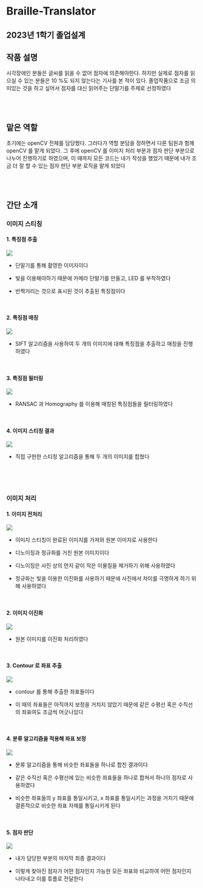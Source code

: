 # Braille-Translator

## 2023년 1학기 졸업설계

## 작품 설명

시각장애인 분들은 글씨를 읽을 수 없어 점자에 의존해야한다. 하지만 실제로 점자를 읽으실 수 있는 분들은 10 %도 되지 않는다는 기사를 본 적이 있다. 졸업작품으로 조금 의미있는 것을 하고 싶어서 점자를 대신 읽어주는 단말기를 주제로 선정하였다

<br>
<br>

## 맡은 역할

초기에는 openCV 전체를 담당했다. 그러다가 역할 분담을 정하면서 다른 팀원과 함께 openCV 를 맡게 되었다. 그 후에 openCV 를 이미지 처리 부분과 점자 판단 부분으로 나누어 진행하기로 하였으며, 이 때까지 모든 코드는 내가 작성을 했었기 때문에 내가 조금 더 잘 할 수 있는 점자 판단 부분 로직을 맡게 되었다


<br>
<br>


## 간단 소개

### 이미지 스티칭

#### 1. 특징점 추출


![](https://velog.velcdn.com/images/hj_/post/80d90778-15f7-499d-82f4-8289d2082371/image.JPG)


* 단말기를 통해 촬영한 이미지이다

* 빛을 이용해야하기 때문에 카메라 단말기를 만들고, LED 를 부착하였다

* 반짝거리는 것으로 표시된 것이 추출된 특징점이다


<br>


#### 2. 특징점 매칭

![](https://velog.velcdn.com/images/hj_/post/6110b8c8-33e6-4b5f-989f-c27c00bed612/image.JPG)


* SIFT 알고리즘을 사용하여 두 개의 이미지에 대해 특징점을 추출하고 매칭을 진행하였다


<br>


#### 3. 특징점 필터링

![](https://velog.velcdn.com/images/hj_/post/d8035667-f640-481b-b768-6376cb6c3bb6/image.JPG)


* RANSAC 과 Homography 를 이용해 매칭된 특징점들을 필터링하였다


<br>


#### 4. 이미지 스티칭 결과

![](https://velog.velcdn.com/images/hj_/post/0c2a9423-d1b0-4c3a-ab1e-cab9a6a2b9a0/image.jpg)


* 직접 구현한 스티칭 알고리즘을 통해 두 개의 이미지를 합쳤다



<br>
<br>
<br>



### 이미지 처리

#### 1. 이미지 전처리

![](https://velog.velcdn.com/images/hj_/post/7f1ebd22-8dca-4946-8f95-5db854e23bc2/image.JPG)


* 이미지 스티칭이 완료된 이미지를 가져와 원본 이미지로 사용한다

* 디노이징과 정규화를 거친 원본 이미지이다

* 디노이징은 사진 상의 먼지 같이 작은 이물질을 제거하기 위해 사용하였다

* 정규화는 빛을 이용한 이진화를 사용하기 때문에 사진에서 차이를 극명하게 하기 위해 사용하였다


<br>

#### 2. 이미지 이진화

![](https://velog.velcdn.com/images/hj_/post/706a3d47-fbef-4ef9-b438-515c06902a0f/image.JPG)



* 원본 이미지를 이진화 처리하였다


<br>


#### 3. Contour 로 좌표 추출

![](https://velog.velcdn.com/images/hj_/post/0558178f-98b6-480f-a6bd-e0aff2c244fc/image.JPG)


* contour 를 통해 추출한 좌표들이다

* 이 때의 좌표들은 아직까지 보정을 거치지 않았기 때문에 같은 수평선 혹은 수직선의 좌표여도 조금씩 어긋나있다


<br>

#### 4. 분류 알고리즘을 적용해 좌표 보정

![](https://velog.velcdn.com/images/hj_/post/108dfa6f-b641-434b-8688-7776cff007bf/image.JPG)


* 분류 알고리즘을 통해 비슷한 좌표들을 하나로 합친 결과이다

* 같은 수직선 혹은 수평선에 있는 비슷한 좌표들을 하나로 합쳐서 하나의 점자로 사용하였다

* 비슷한 좌표들의 y 좌표를 통일시키고, x 좌표를 통일시키는 과정을 거치기 때문에 결론적으로 비슷한 좌표 자체를 통일시키게 된다


<br>

#### 5. 점자 판단

![](https://velog.velcdn.com/images/hj_/post/8e50f1dc-123b-4d85-a298-7ad075d98125/image.JPG)



* 내가 담당한 부분의 마지막 최종 결과이다

* 이렇게 찾아진 점자가 어떤 점자인지 가능한 모든 좌표와 비교하여 어떤 점자인지 나타내고 이를 튜플로 전달한다

